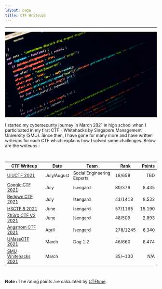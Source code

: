 ```yaml
---
layout: page
title: CTF Writeups
---
```

<hr/>

![CTF Writeups Main Page](/assets/img/ctfImages/misc/homePageImage.png)

I started my cybersecurity journey in March 2021 in high school when I participated in my first CTF - Whitehacks by Singapore Management University (SMU). Since then, I have gone for many more and have written writeups for each CTF which explains how I solved some challenges. Below are the writeups :

<br/>

| CTF Writeup | Date | Team | Rank | Points | 
| ------------- |  --- | --- | ------ | -----: |
|[UIUCTF 2021](https://angmar2722.github.io/CTFwriteups/2021/uiuctf2021/) | July/August | Social Engineering Experts | 18/658 | TBD |
|[Google CTF 2021](https://angmar2722.github.io/CTFwriteups/2021/google2021/) | July | Isengard | 80/379 | 8.435 |
|[Redpwn CTF 2021](https://angmar2722.github.io/CTFwriteups/2021/redpwn2021/) | July | Isengard | 41/1418 | 9.532 | 
|[HSCTF 8 2021](https://angmar2722.github.io/CTFwriteups/2021/hsctf2021/) | June | Isengard | 57/1165 | 15.190 | 
|[Zh3r0 CTF V2 2021](https://angmar2722.github.io/CTFwriteups/2021/zh3r02021/) | June | Isengard | 48/509 | 2.893 |
|[Angstrom CTF 2021](https://angmar2722.github.io/CTFwriteups/2021/actf2021/) | April | Isengard | 278/1245 | 6.340 |
|[UMassCTF 2021](https://angmar2722.github.io/CTFwriteups/2021/umass2021/) | March | Dog 1.2 | 46/660 | 8.474 |
|[SMU Whitehacks 2021](https://angmar2722.github.io/CTFwriteups/2021/wh2021/) | March | | 35/~130 | N/A |

<br/>

**Note :** The rating points are calculated by <a href="https://ctftime.org/rating-formula/" target="_blank">CTFtime</a>.
